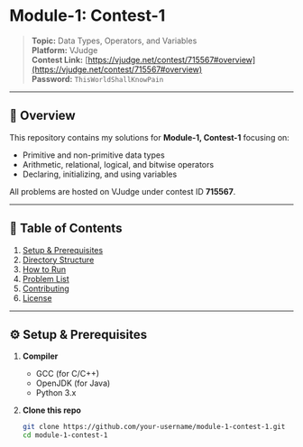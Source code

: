 # Module-1: Contest-1

> **Topic:** Data Types, Operators, and Variables  
> **Platform:** VJudge  
> **Contest Link:** [https://vjudge.net/contest/715567#overview](https://vjudge.net/contest/715567#overview)  
> **Password:** `ThisWorldShallKnowPain`

---

## 📖 Overview

This repository contains my solutions for **Module-1, Contest-1** focusing on:

- Primitive and non-primitive data types  
- Arithmetic, relational, logical, and bitwise operators  
- Declaring, initializing, and using variables  

All problems are hosted on VJudge under contest ID **715567**.

---

## 🚀 Table of Contents

1. [Setup & Prerequisites](#setup--prerequisites)  
2. [Directory Structure](#directory-structure)  
3. [How to Run](#how-to-run)  
4. [Problem List](#problem-list)  
5. [Contributing](#contributing)  
6. [License](#license)  

---

## ⚙️ Setup & Prerequisites

1. **Compiler**  
   - GCC (for C/C++)  
   - OpenJDK (for Java)  
   - Python 3.x  

2. **Clone this repo**  
   ```bash
   git clone https://github.com/your-username/module-1-contest-1.git
   cd module-1-contest-1
